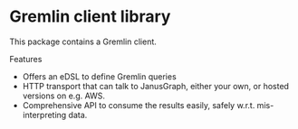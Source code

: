 # Gremlin client library

This package contains a Gremlin client.

Features
- Offers an eDSL to define Gremlin queries
- HTTP transport that can talk to JanusGraph, either your own, or hosted versions on e.g. AWS.
- Comprehensive API to consume the results easily, safely w.r.t. mis-interpreting data.
